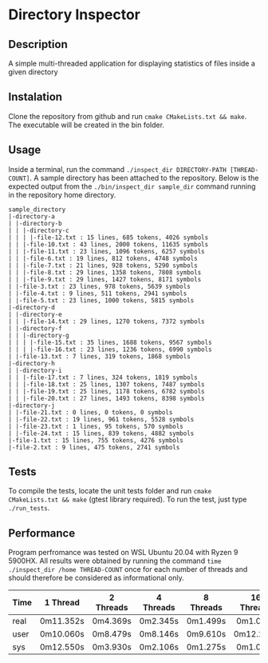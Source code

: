# Directory Inspector

## Description
A simple multi-threaded application for displaying statistics of files inside a given directory

## Instalation
Clone the repository from github and run `cmake CMakeLists.txt && make`. The executable will be created in the bin folder. 

## Usage
Inside a terminal, run the command `./inspect_dir DIRECTORY-PATH [THREAD-COUNT]`. A sample directory has been attached to the repository.
Below is the expected output from the `./bin/inspect_dir sample_dir` command running in the repository home directory.

```
sample_directory
|-directory-a
| |-directory-b
| | |-directory-c
| | | |-file-12.txt : 15 lines, 685 tokens, 4026 symbols
| | |-file-10.txt : 43 lines, 2000 tokens, 11635 symbols
| | |-file-11.txt : 23 lines, 1096 tokens, 6257 symbols
| | |-file-6.txt : 19 lines, 812 tokens, 4748 symbols
| | |-file-7.txt : 21 lines, 928 tokens, 5290 symbols
| | |-file-8.txt : 29 lines, 1358 tokens, 7808 symbols
| | |-file-9.txt : 29 lines, 1427 tokens, 8171 symbols
| |-file-3.txt : 23 lines, 978 tokens, 5639 symbols
| |-file-4.txt : 9 lines, 511 tokens, 2941 symbols
| |-file-5.txt : 23 lines, 1000 tokens, 5815 symbols
|-directory-d
| |-directory-e
| | |-file-14.txt : 29 lines, 1270 tokens, 7372 symbols
| |-directory-f
| | |-directory-g
| | | |-file-15.txt : 35 lines, 1688 tokens, 9567 symbols
| | | |-file-16.txt : 23 lines, 1236 tokens, 6990 symbols
| |-file-13.txt : 7 lines, 319 tokens, 1868 symbols
|-directory-h
| |-directory-i
| | |-file-17.txt : 7 lines, 324 tokens, 1819 symbols
| | |-file-18.txt : 25 lines, 1307 tokens, 7487 symbols
| | |-file-19.txt : 25 lines, 1178 tokens, 6782 symbols
| | |-file-20.txt : 27 lines, 1493 tokens, 8398 symbols
|-directory-j
| |-file-21.txt : 0 lines, 0 tokens, 0 symbols
| |-file-22.txt : 19 lines, 961 tokens, 5528 symbols
| |-file-23.txt : 1 lines, 95 tokens, 570 symbols
| |-file-24.txt : 15 lines, 839 tokens, 4882 symbols
|-file-1.txt : 15 lines, 755 tokens, 4276 symbols
|-file-2.txt : 9 lines, 475 tokens, 2741 symbols
```

## Tests
To compile the tests, locate the unit tests folder and run `cmake CMakeLists.txt && make` (gtest library required). To run the test, just type `./run_tests`. 

## Performance
Program perfromance was tested on WSL Ubuntu 20.04 with Ryzen 9 5900HX. All results were obtained by running the command 
`time ./inspect_dir /home THREAD-COUNT` once for each number of threads and should therefore be considered as informational only.

| Time | 1 Thread  | 2 Threads | 4 Threads | 8 Threads | 16 Threads |
| :--- |   :---:   |   :---:   |   :---:   |   :---:   |   :---:    |
| real | 0m11.352s | 0m4.369s  | 0m2.345s  | 0m1.499s  |  0m1.096s  |
| user | 0m10.060s | 0m8.479s  | 0m8.146s  | 0m9.610s  |  0m12.231s |
| sys  | 0m12.550s | 0m3.930s  | 0m2.106s  | 0m1.275s  |  0m1.001s  |
